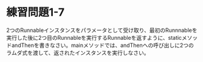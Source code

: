 # 練習問題1-7

2つのRunnableインスタンスをパラメータとして受け取り、最初のRunnnableを実行した後に2つ目のRunnableを実行するRunnableを返すように、staticメソッドandThenを書きなさい。mainメソッドでは、andThenへの呼び出しに2つのラムダ式を渡して、返されたインスタンスを実行しなさい。
